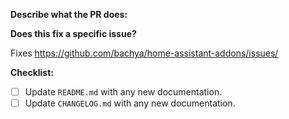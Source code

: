 **Describe what the PR does:**

**Does this fix a specific issue?**

Fixes https://github.com/bachya/home-assistant-addons/issues/<ISSUE ID>

**Checklist:**

- [ ] Update `README.md` with any new documentation.
- [ ] Update `CHANGELOG.md` with any new documentation.
